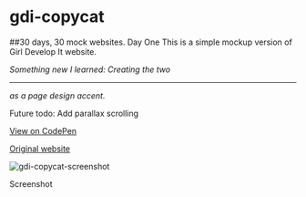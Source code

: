 # gdi-copycat

##30 days, 30 mock websites. Day One
This is a simple mockup version of Girl Develop It website. 

*Something new I learned: Creating the two <hr> as a page design accent.*

Future todo: Add parallax scrolling

[View on CodePen](http://codepen.io/morgan-ashley/pen/BzRyvE)

[Original website]( https://www.girldevelopit.com)


![gdi-copycat-screenshot](https://cloud.githubusercontent.com/assets/6165320/16535158/21448f94-3f9a-11e6-9b4f-fc1c020c6ef9.png)

Screenshot
